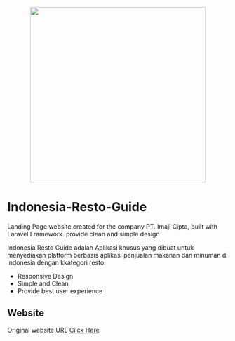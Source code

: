 <p align="center"><a href="https://laravel.com" target="_blank"><img src="https://indonesiarestoguide.id/img/logo.png" width="400"></a></p>

# Indonesia-Resto-Guide

Landing Page website created for the company PT. Imaji Cipta, built with Laravel Framework. provide clean and simple design

Indonesia Resto Guide adalah Aplikasi khusus yang dibuat untuk menyediakan platform berbasis aplikasi penjualan makanan dan minuman di indonesia dengan kkategori resto.

- Responsive Design
- Simple and Clean
- Provide best user experience
  
## Website
Original website URL <a href="https://indonesiarestoguide.id">Cilck Here</a>

